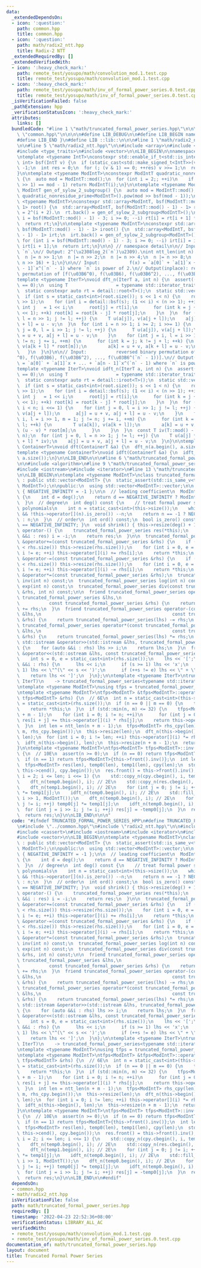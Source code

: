 ```yaml
---
data:
  _extendedDependsOn:
  - icon: ':question:'
    path: common.hpp
    title: common.hpp
  - icon: ':question:'
    path: math/radix2_ntt.hpp
    title: Radix-2 NTT
  _extendedRequiredBy: []
  _extendedVerifiedWith:
  - icon: ':heavy_check_mark:'
    path: remote_test/yosupo/math/convolution_mod.1.test.cpp
    title: remote_test/yosupo/math/convolution_mod.1.test.cpp
  - icon: ':heavy_check_mark:'
    path: remote_test/yosupo/math/inv_of_formal_power_series.0.test.cpp
    title: remote_test/yosupo/math/inv_of_formal_power_series.0.test.cpp
  _isVerificationFailed: false
  _pathExtension: hpp
  _verificationStatusIcon: ':heavy_check_mark:'
  attributes:
    links: []
  bundledCode: "#line 1 \"math/truncated_formal_power_series.hpp\"\n\n\n\n#line 1\
    \ \"common.hpp\"\n\n\n\n#define LIB_DEBUG\n\n#define LIB_BEGIN namespace lib {\n\
    #define LIB_END }\n#define LIB ::lib::\n\n\n#line 1 \"math/radix2_ntt.hpp\"\n\n\
    \n\n#line 5 \"math/radix2_ntt.hpp\"\n\n#include <array>\n#include <cassert>\n\
    #include <type_traits>\n#include <vector>\n\nLIB_BEGIN\n\nnamespace detail {\n\
    \ntemplate <typename IntT>\nconstexpr std::enable_if_t<std::is_integral_v<IntT>,\
    \ int> bsf(IntT v) {\n  if (static_cast<std::make_signed_t<IntT>>(v) <= 0) return\
    \ -1;\n  int res = 0;\n  for (; (v & 1) == 0; ++res) v >>= 1;\n  return res;\n\
    }\n\ntemplate <typename ModIntT>\nconstexpr ModIntT quadratic_nonresidue_prime()\
    \ {\n  auto mod = ModIntT::mod();\n  for (int i = 2;; ++i)\n    if (ModIntT(i).pow(mod\
    \ >> 1) == mod - 1) return ModIntT(i);\n}\n\ntemplate <typename ModIntT>\nconstexpr\
    \ ModIntT gen_of_sylow_2_subgroup() {\n  auto mod = ModIntT::mod();\n  return\
    \ quadratic_nonresidue_prime<ModIntT>().pow(mod >> bsf(mod - 1));\n}\n\ntemplate\
    \ <typename ModIntT>\nconstexpr std::array<ModIntT, bsf(ModIntT::mod() - 1) -\
    \ 1> root() {\n  std::array<ModIntT, bsf(ModIntT::mod() - 1) - 1> rt; // order(`rt[i]`)\
    \ = 2^(i + 2).\n  rt.back() = gen_of_sylow_2_subgroup<ModIntT>();\n  for (int\
    \ i = bsf(ModIntT::mod() - 1) - 3; i >= 0; --i) rt[i] = rt[i + 1] * rt[i + 1];\n\
    \  return rt;\n}\n\ntemplate <typename ModIntT>\nconstexpr std::array<ModIntT,\
    \ bsf(ModIntT::mod() - 1) - 1> iroot() {\n  std::array<ModIntT, bsf(ModIntT::mod()\
    \ - 1) - 1> irt;\n  irt.back() = gen_of_sylow_2_subgroup<ModIntT>().inv();\n \
    \ for (int i = bsf(ModIntT::mod() - 1) - 3; i >= 0; --i) irt[i] = irt[i + 1] *\
    \ irt[i + 1];\n  return irt;\n}\n\n} // namespace detail\n\n// Input:  integer\
    \ `n`.\n// Output: 2^(\u2308log_2(`n`)\u2309).\nint ntt_len(int n) {\n  --n;\n\
    \  n |= n >> 1;\n  n |= n >> 2;\n  n |= n >> 4;\n  n |= n >> 8;\n  return (n |\
    \ n >> 16) + 1;\n}\n\n// Input:           f(x) = `a[0]` + `a[1]`x + ... + `a[n\
    \ - 1]`x^(`n` - 1) where `n` is power of 2.\n// Output(inplace): reversed binary\
    \ permutation of [f(\u03B6^0), f(\u03B6), f(\u03B6^2), ..., f(\u03B6^(`n` - 1))].\n\
    template <typename IterT>\nvoid dft_n(IterT a, int n) {\n  assert((n & (n - 1))\
    \ == 0);\n  using T                  = typename std::iterator_traits<IterT>::value_type;\n\
    \  static constexpr auto rt = detail::root<T>();\n  static std::vector<T> root(1);\n\
    \  if (int s = static_cast<int>(root.size()); s << 1 < n) {\n    root.resize(n\
    \ >> 1);\n    for (int i = detail::bsf(s); (1 << i) < (n >> 1); ++i) {\n     \
    \ int j   = 1 << i;\n      root[j] = rt[i];\n      for (int k = j + 1; k < (j\
    \ << 1); ++k) root[k] = root[k - j] * root[j];\n    }\n  }\n  for (int j = 0,\
    \ l = n >> 1; j != l; ++j) {\n    T u(a[j]), v(a[j + l]);\n    a[j] = u + v, a[j\
    \ + l] = u - v;\n  }\n  for (int i = n >> 1; i >= 2; i >>= 1) {\n    for (int\
    \ j = 0, l = i >> 1; j != l; ++j) {\n      T u(a[j]), v(a[j + l]);\n      a[j]\
    \ = u + v, a[j + l] = u - v;\n    }\n    for (int j = i, l = i >> 1, m = 1; j\
    \ != n; j += i, ++m) {\n      for (int k = j; k != j + l; ++k) {\n        T u(a[k]),\
    \ v(a[k + l] * root[m]);\n        a[k] = u + v, a[k + l] = u - v;\n      }\n \
    \   }\n  }\n}\n\n// Input:           reversed binary permutation of [f(\u03B6\
    ^0), f(\u03B6), f(\u03B6^2), ..., f(\u03B6^(`n` - 1))].\n// Output(inplace): f(x)\
    \ = `a[0]` + `a[1]`x + ... + `a[n - 1]`x^(`n` - 1) where `n` is power of 2.\n\
    template <typename IterT>\nvoid idft_n(IterT a, int n) {\n  assert((n & (n - 1))\
    \ == 0);\n  using T                  = typename std::iterator_traits<IterT>::value_type;\n\
    \  static constexpr auto rt = detail::iroot<T>();\n  static std::vector<T> root(1);\n\
    \  if (int s = static_cast<int>(root.size()); s << 1 < n) {\n    root.resize(n\
    \ >> 1);\n    for (int i = detail::bsf(s); (1 << i) < (n >> 1); ++i) {\n     \
    \ int j   = 1 << i;\n      root[j] = rt[i];\n      for (int k = j + 1; k < (j\
    \ << 1); ++k) root[k] = root[k - j] * root[j];\n    }\n  }\n  for (int i = 2;\
    \ i < n; i <<= 1) {\n    for (int j = 0, l = i >> 1; j != l; ++j) {\n      T u(a[j]),\
    \ v(a[j + l]);\n      a[j] = u + v, a[j + l] = u - v;\n    }\n    for (int j =\
    \ i, l = i >> 1, m = 1; j != n; j += i, ++m) {\n      for (int k = j; k != j +\
    \ l; ++k) {\n        T u(a[k]), v(a[k + l]);\n        a[k] = u + v, a[k + l] =\
    \ (u - v) * root[m];\n      }\n    }\n  }\n  const T iv(T::mod() - T::mod() /\
    \ n);\n  for (int j = 0, l = n >> 1; j != l; ++j) {\n    T u(a[j] * iv), v(a[j\
    \ + l] * iv);\n    a[j] = u + v, a[j + l] = u - v;\n  }\n}\n\ntemplate <typename\
    \ ContainerT>\nvoid dft(ContainerT &a) {\n  dft_n(a.begin(), a.size());\n}\n\n\
    template <typename ContainerT>\nvoid idft(ContainerT &a) {\n  idft_n(a.begin(),\
    \ a.size());\n}\n\nLIB_END\n\n\n#line 6 \"math/truncated_formal_power_series.hpp\"\
    \n\n#include <algorithm>\n#line 9 \"math/truncated_formal_power_series.hpp\"\n\
    #include <iostream>\n#include <iterator>\n#line 13 \"math/truncated_formal_power_series.hpp\"\
    \n\nLIB_BEGIN\n\ntemplate <typename ModIntT>\nclass truncated_formal_power_series\
    \ : public std::vector<ModIntT> {\n  static_assert(std::is_same_v<typename std::vector<ModIntT>::value_type,\
    \ ModIntT>);\n\npublic:\n  using std::vector<ModIntT>::vector;\n\n  enum : int\
    \ { NEGATIVE_INFINITY = -1 };\n\n  // leading coefficient\n  ModIntT lc() const\
    \ {\n    int d = deg();\n    return d == NEGATIVE_INFINITY ? ModIntT() : this->operator[](d);\n\
    \  }\n  // degree\n  int deg() const {\n    // treat formal power series like\
    \ polynomials\n    int n = static_cast<int>(this->size());\n    while (n >= 0\
    \ && !this->operator[](n).is_zero()) --n;\n    return n == -1 ? NEGATIVE_INFINITY\
    \ : n;\n  }\n  // order\n  int ord() const;\n  bool is_zero() const { return deg()\
    \ == NEGATIVE_INFINITY; }\n  void shrink() { this->resize(deg() + 1); }\n  truncated_formal_power_series\
    \ operator-() {\n    truncated_formal_power_series res(*this);\n    for (auto\
    \ &&i : res) i = -i;\n    return res;\n  }\n\n  truncated_formal_power_series\
    \ &operator+=(const truncated_formal_power_series &rhs) {\n    if (this->size()\
    \ < rhs.size()) this->resize(rhs.size());\n    for (int i = 0, e = static_cast<int>(rhs.size());\
    \ i != e; ++i) this->operator[](i) += rhs[i];\n    return *this;\n  }\n  truncated_formal_power_series\
    \ &operator-=(const truncated_formal_power_series &rhs) {\n    if (this->size()\
    \ < rhs.size()) this->resize(rhs.size());\n    for (int i = 0, e = static_cast<int>(rhs.size());\
    \ i != e; ++i) this->operator[](i) -= rhs[i];\n    return *this;\n  }\n  truncated_formal_power_series\
    \ &operator*=(const truncated_formal_power_series &rhs);\n  truncated_formal_power_series\
    \ inv(int n) const;\n  truncated_formal_power_series log(int n) const;\n  truncated_formal_power_series\
    \ exp(int n) const;\n  truncated_formal_power_series div(const truncated_formal_power_series\
    \ &rhs, int n) const;\n\n  friend truncated_formal_power_series operator+(const\
    \ truncated_formal_power_series &lhs,\n                                      \
    \           const truncated_formal_power_series &rhs) {\n    return truncated_formal_power_series(lhs)\
    \ += rhs;\n  }\n  friend truncated_formal_power_series operator-(const truncated_formal_power_series\
    \ &lhs,\n                                                 const truncated_formal_power_series\
    \ &rhs) {\n    return truncated_formal_power_series(lhs) -= rhs;\n  }\n  friend\
    \ truncated_formal_power_series operator*(const truncated_formal_power_series\
    \ &lhs,\n                                                 const truncated_formal_power_series\
    \ &rhs) {\n    return truncated_formal_power_series(lhs) *= rhs;\n  }\n\n  friend\
    \ std::istream &operator>>(std::istream &lhs, truncated_formal_power_series &rhs)\
    \ {\n    for (auto &&i : rhs) lhs >> i;\n    return lhs;\n  }\n  friend std::ostream\
    \ &operator<<(std::ostream &lhs, const truncated_formal_power_series &rhs) {\n\
    \    int s = 0, e = static_cast<int>(rhs.size());\n    lhs << '[';\n    for (auto\
    \ &&i : rhs) {\n      lhs << i;\n      if (s >= 1) lhs << 'x';\n      if (s >\
    \ 1) lhs << \"^(\" << s << ')';\n      if (++s != e) lhs << \" + \";\n    }\n\
    \    return lhs << ']';\n  }\n};\n\ntemplate <typename IterT>\ntruncated_formal_power_series(IterT,\
    \ IterT)\n    -> truncated_formal_power_series<typename std::iterator_traits<IterT>::value_type>;\n\
    \ntemplate <typename ModIntT>\nusing tfps = truncated_formal_power_series<ModIntT>;\n\
    \ntemplate <typename ModIntT>\ntfps<ModIntT> &tfps<ModIntT>::operator*=(const\
    \ tfps<ModIntT> &rhs) {\n  // 6E\n  int n = static_cast<int>(this->size()), m\
    \ = static_cast<int>(rhs.size());\n  if (n == 0 || m == 0) {\n    this->clear();\n\
    \    return *this;\n  }\n  if (std::min(n, m) <= 32) {\n    tfps<ModIntT> res(n\
    \ + m - 1);\n    for (int i = 0; i != n; ++i)\n      for (int j = 0; j != m; ++j)\
    \ res[i + j] += this->operator[](i) * rhs[j];\n    return this->operator=(res);\n\
    \  }\n  int len = ntt_len(n + m - 1);\n  tfps<ModIntT> rhs_cpy(len);\n  std::copy_n(rhs.cbegin(),\
    \ m, rhs_cpy.begin());\n  this->resize(len);\n  dft_n(this->begin(), len), dft_n(rhs_cpy.begin(),\
    \ len);\n  for (int i = 0; i != len; ++i) this->operator[](i) *= rhs_cpy[i];\n\
    \  idft_n(this->begin(), len);\n  this->resize(n + m - 1);\n  return *this;\n\
    }\n\ntemplate <typename ModIntT>\ntfps<ModIntT> tfps<ModIntT>::inv(int n) const\
    \ {\n  // 10E\n  assert(n >= 0);\n  if (n == 0) return tfps<ModIntT>{};\n  assert(!this->front().is_zero());\n\
    \  if (n == 1) return tfps<ModIntT>{this->front().inv()};\n  int len = ntt_len(n);\n\
    \  tfps<ModIntT> res(len), temp0(len), temp1(len), cpy(len);\n  std::copy(this->cbegin(),\
    \ this->cend(), cpy.begin());\n  res.front() = this->front().inv();\n  for (int\
    \ i = 2; i <= len; i <<= 1) {\n    std::copy_n(cpy.cbegin(), i, temp0.begin());\n\
    \    dft_n(temp0.begin(), i); // 2E\n    std::copy_n(res.cbegin(), i, temp1.begin());\n\
    \    dft_n(temp1.begin(), i); // 2E\n    for (int j = 0; j != i; ++j) temp0[j]\
    \ *= temp1[j];\n    idft_n(temp0.begin(), i); // 2E\n    std::fill_n(temp0.begin(),\
    \ i >> 1, ModIntT());\n    dft_n(temp0.begin(), i); // 2E\n    for (int j = 0;\
    \ j != i; ++j) temp0[j] *= temp1[j];\n    idft_n(temp0.begin(), i); // 2E\n  \
    \  for (int j = i >> 1; j != i; ++j) res[j] = -temp0[j];\n  }\n  res.resize(n);\n\
    \  return res;\n}\n\nLIB_END\n\n\n"
  code: "#ifndef TRUNCATED_FORMAL_POWER_SERIES_HPP\n#define TRUNCATED_FORMAL_POWER_SERIES_HPP\n\
    \n#include \"../common.hpp\"\n#include \"radix2_ntt.hpp\"\n\n#include <algorithm>\n\
    #include <cassert>\n#include <iostream>\n#include <iterator>\n#include <type_traits>\n\
    #include <vector>\n\nLIB_BEGIN\n\ntemplate <typename ModIntT>\nclass truncated_formal_power_series\
    \ : public std::vector<ModIntT> {\n  static_assert(std::is_same_v<typename std::vector<ModIntT>::value_type,\
    \ ModIntT>);\n\npublic:\n  using std::vector<ModIntT>::vector;\n\n  enum : int\
    \ { NEGATIVE_INFINITY = -1 };\n\n  // leading coefficient\n  ModIntT lc() const\
    \ {\n    int d = deg();\n    return d == NEGATIVE_INFINITY ? ModIntT() : this->operator[](d);\n\
    \  }\n  // degree\n  int deg() const {\n    // treat formal power series like\
    \ polynomials\n    int n = static_cast<int>(this->size());\n    while (n >= 0\
    \ && !this->operator[](n).is_zero()) --n;\n    return n == -1 ? NEGATIVE_INFINITY\
    \ : n;\n  }\n  // order\n  int ord() const;\n  bool is_zero() const { return deg()\
    \ == NEGATIVE_INFINITY; }\n  void shrink() { this->resize(deg() + 1); }\n  truncated_formal_power_series\
    \ operator-() {\n    truncated_formal_power_series res(*this);\n    for (auto\
    \ &&i : res) i = -i;\n    return res;\n  }\n\n  truncated_formal_power_series\
    \ &operator+=(const truncated_formal_power_series &rhs) {\n    if (this->size()\
    \ < rhs.size()) this->resize(rhs.size());\n    for (int i = 0, e = static_cast<int>(rhs.size());\
    \ i != e; ++i) this->operator[](i) += rhs[i];\n    return *this;\n  }\n  truncated_formal_power_series\
    \ &operator-=(const truncated_formal_power_series &rhs) {\n    if (this->size()\
    \ < rhs.size()) this->resize(rhs.size());\n    for (int i = 0, e = static_cast<int>(rhs.size());\
    \ i != e; ++i) this->operator[](i) -= rhs[i];\n    return *this;\n  }\n  truncated_formal_power_series\
    \ &operator*=(const truncated_formal_power_series &rhs);\n  truncated_formal_power_series\
    \ inv(int n) const;\n  truncated_formal_power_series log(int n) const;\n  truncated_formal_power_series\
    \ exp(int n) const;\n  truncated_formal_power_series div(const truncated_formal_power_series\
    \ &rhs, int n) const;\n\n  friend truncated_formal_power_series operator+(const\
    \ truncated_formal_power_series &lhs,\n                                      \
    \           const truncated_formal_power_series &rhs) {\n    return truncated_formal_power_series(lhs)\
    \ += rhs;\n  }\n  friend truncated_formal_power_series operator-(const truncated_formal_power_series\
    \ &lhs,\n                                                 const truncated_formal_power_series\
    \ &rhs) {\n    return truncated_formal_power_series(lhs) -= rhs;\n  }\n  friend\
    \ truncated_formal_power_series operator*(const truncated_formal_power_series\
    \ &lhs,\n                                                 const truncated_formal_power_series\
    \ &rhs) {\n    return truncated_formal_power_series(lhs) *= rhs;\n  }\n\n  friend\
    \ std::istream &operator>>(std::istream &lhs, truncated_formal_power_series &rhs)\
    \ {\n    for (auto &&i : rhs) lhs >> i;\n    return lhs;\n  }\n  friend std::ostream\
    \ &operator<<(std::ostream &lhs, const truncated_formal_power_series &rhs) {\n\
    \    int s = 0, e = static_cast<int>(rhs.size());\n    lhs << '[';\n    for (auto\
    \ &&i : rhs) {\n      lhs << i;\n      if (s >= 1) lhs << 'x';\n      if (s >\
    \ 1) lhs << \"^(\" << s << ')';\n      if (++s != e) lhs << \" + \";\n    }\n\
    \    return lhs << ']';\n  }\n};\n\ntemplate <typename IterT>\ntruncated_formal_power_series(IterT,\
    \ IterT)\n    -> truncated_formal_power_series<typename std::iterator_traits<IterT>::value_type>;\n\
    \ntemplate <typename ModIntT>\nusing tfps = truncated_formal_power_series<ModIntT>;\n\
    \ntemplate <typename ModIntT>\ntfps<ModIntT> &tfps<ModIntT>::operator*=(const\
    \ tfps<ModIntT> &rhs) {\n  // 6E\n  int n = static_cast<int>(this->size()), m\
    \ = static_cast<int>(rhs.size());\n  if (n == 0 || m == 0) {\n    this->clear();\n\
    \    return *this;\n  }\n  if (std::min(n, m) <= 32) {\n    tfps<ModIntT> res(n\
    \ + m - 1);\n    for (int i = 0; i != n; ++i)\n      for (int j = 0; j != m; ++j)\
    \ res[i + j] += this->operator[](i) * rhs[j];\n    return this->operator=(res);\n\
    \  }\n  int len = ntt_len(n + m - 1);\n  tfps<ModIntT> rhs_cpy(len);\n  std::copy_n(rhs.cbegin(),\
    \ m, rhs_cpy.begin());\n  this->resize(len);\n  dft_n(this->begin(), len), dft_n(rhs_cpy.begin(),\
    \ len);\n  for (int i = 0; i != len; ++i) this->operator[](i) *= rhs_cpy[i];\n\
    \  idft_n(this->begin(), len);\n  this->resize(n + m - 1);\n  return *this;\n\
    }\n\ntemplate <typename ModIntT>\ntfps<ModIntT> tfps<ModIntT>::inv(int n) const\
    \ {\n  // 10E\n  assert(n >= 0);\n  if (n == 0) return tfps<ModIntT>{};\n  assert(!this->front().is_zero());\n\
    \  if (n == 1) return tfps<ModIntT>{this->front().inv()};\n  int len = ntt_len(n);\n\
    \  tfps<ModIntT> res(len), temp0(len), temp1(len), cpy(len);\n  std::copy(this->cbegin(),\
    \ this->cend(), cpy.begin());\n  res.front() = this->front().inv();\n  for (int\
    \ i = 2; i <= len; i <<= 1) {\n    std::copy_n(cpy.cbegin(), i, temp0.begin());\n\
    \    dft_n(temp0.begin(), i); // 2E\n    std::copy_n(res.cbegin(), i, temp1.begin());\n\
    \    dft_n(temp1.begin(), i); // 2E\n    for (int j = 0; j != i; ++j) temp0[j]\
    \ *= temp1[j];\n    idft_n(temp0.begin(), i); // 2E\n    std::fill_n(temp0.begin(),\
    \ i >> 1, ModIntT());\n    dft_n(temp0.begin(), i); // 2E\n    for (int j = 0;\
    \ j != i; ++j) temp0[j] *= temp1[j];\n    idft_n(temp0.begin(), i); // 2E\n  \
    \  for (int j = i >> 1; j != i; ++j) res[j] = -temp0[j];\n  }\n  res.resize(n);\n\
    \  return res;\n}\n\nLIB_END\n\n#endif"
  dependsOn:
  - common.hpp
  - math/radix2_ntt.hpp
  isVerificationFile: false
  path: math/truncated_formal_power_series.hpp
  requiredBy: []
  timestamp: '2022-04-23 22:52:36+08:00'
  verificationStatus: LIBRARY_ALL_AC
  verifiedWith:
  - remote_test/yosupo/math/convolution_mod.1.test.cpp
  - remote_test/yosupo/math/inv_of_formal_power_series.0.test.cpp
documentation_of: math/truncated_formal_power_series.hpp
layout: document
title: Truncated Formal Power Series
---
```

